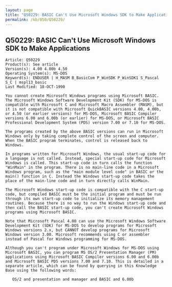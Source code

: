 ```yaml
---
layout: page
title: "Q50229: BASIC Can't Use Microsoft Windows SDK to Make Applications"
permalink: /kb/050/Q50229/
---
```


## Q50229: BASIC Can't Use Microsoft Windows SDK to Make Applications

	Article: Q50229
	Product(s): See article
	Version(s): 4.00 4.00b 4.50
	Operating System(s): MS-DOS
	Keyword(s): ENDUSER | H_MASM B_BasicCom P_WinSDK P_WinSDK1 S_Pascal S_C | mspl13_basic
	Last Modified: 18-OCT-1990
	
	You cannot create Microsoft Windows programs using Microsoft BASIC.
	The Microsoft Windows Software Development Kit (SDK) for MS-DOS is
	compatible with Microsoft C and Microsoft Macro Assembler (MASM), but
	it is not compatible with Microsoft QuickBASIC versions 4.00, 4.00b,
	or 4.50 (or earlier versions) for MS-DOS, Microsoft BASIC Compiler
	versions 6.00 and 6.00b (or earlier) for MS-DOS, or Microsoft BASIC
	Professional Development System (PDS) version 7.00 or 7.10 for MS-DOS.
	
	The programs created by the above BASIC versions can run in Microsoft
	Windows only by taking complete control of the screen and computer.
	When the BASIC program terminates, control is released back to
	Windows.
	
	In programs written for Microsoft Windows, the usual start-up code for
	a language is not called. Instead, special start-up code for Microsoft
	Windows is called. This start-up code in turn calls the function
	"WinMain" in the program. There is no main-line code in a Microsoft
	Windows program, such as the "main module level code" in BASIC or the
	main() function in C. Instead the Windows start-up code takes the
	place of the main-line code and in turn directly calls WinMain.
	
	The Microsoft Windows start-up code is compatible with the C start-up
	code, but compiled BASIC must be the initial program and must be run
	through its own start-up code to initialize its memory management
	routines. Because there is no way to run the Windows start-up code and
	then call the BASIC start-up code, you can't create Microsoft Windows
	programs using Microsoft BASIC.
	
	Note that Microsoft Pascal 4.00 can use the Microsoft Windows Software
	Development Kit (SDK) for MS-DOS to develop programs for Microsoft
	Windows versions 2.x, but CANNOT develop programs for Microsoft
	Windows version 3.00. Microsoft recommends using C or assembler
	instead of Pascal for Windows programming for MS-DOS.
	
	Although you can't program under Microsoft Windows for MS-DOS using
	Microsoft BASIC, you can program MS OS/2 Presentation Manager (PM)
	applications using Microsoft BASIC Compiler versions 6.00 and 6.00b
	and Microsoft BASIC PDS versions 7.00 and 7.10. This is detailed in a
	separate article, which can be found by querying in this Knowledge
	Base using the following words:
	
	   OS/2 and presentation and manager and BASIC and 6.00b
